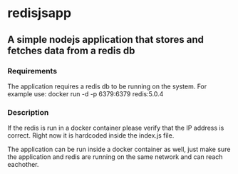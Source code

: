 # redisjsapp

## A simple nodejs application that stores and fetches data from a redis db


### Requirements
The application requires a redis db to be running on the system.
For example use: docker run -d -p 6379:6379 redis:5.0.4

### Description
If the redis is run in a docker container please verify that the IP address is correct. Right now it is hardcoded inside the index.js file.

The application can be run inside a docker container as well, just make sure the application and redis are running on the same network and can reach eachother.




